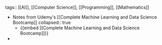 tags:: [[AI]], [[Computer Science]], [[Programming]], [[Mathematics]]

- Notes from Udemy's [[Complete Machine Learning and Data Science Bootcamp]]
  collapsed:: true
	- {{embed [[Complete Machine Learning and Data Science Bootcamp]]}}
-